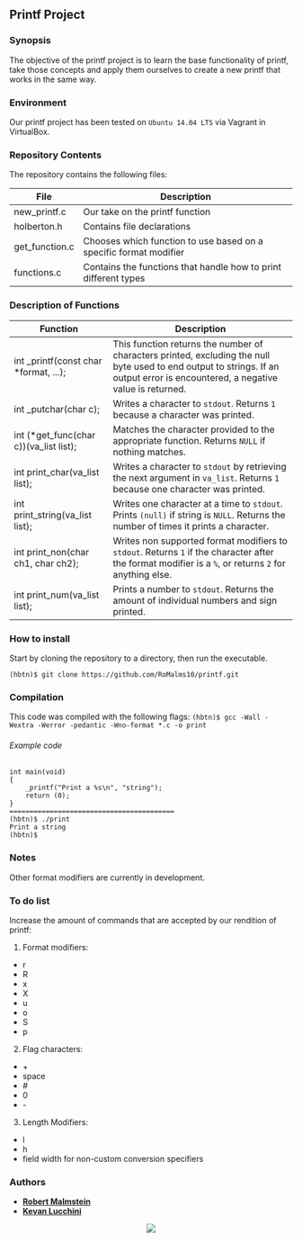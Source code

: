 ## Printf Project
### Synopsis
The objective of the printf project is to learn the base functionality of printf, take those concepts and apply them ourselves to create a new printf that works in the same way.

### Environment
Our printf project has been tested on `Ubuntu 14.04 LTS` via Vagrant in VirtualBox.

### Repository Contents
The repository contains the following files:

|   **File**   |   **Description**   |
| -------------- | --------------------- |
| new\_printf.c | Our take on the printf function |
| holberton.h   | Contains file declarations |
| get\_function.c | Chooses which function to use based on a specific format modifier |
| functions.c  | Contains the functions that handle how to print different types |

### Description of Functions

| **Function** | **Description** |
| -------------- | ----------------- |
|int \_printf(const char \*format, ...);|This function returns the number of characters printed, excluding the null byte used to end output to strings. If an output error is encountered, a negative value is returned.|
|int \_putchar(char c);| Writes a character to `stdout`. Returns `1` because a character was printed.|
|int (\*get\_func(char c))(va\_list list);| Matches the character provided to the appropriate function. Returns `NULL` if nothing matches.|
|int print\_char(va\_list list);| Writes a character to `stdout` by retrieving  the next argument in `va_list`. Returns `1` because one character was printed. |
|int print\_string(va\_list list);| Writes one character at a time to `stdout`. Prints `(null)` if string is `NULL`. Returns the number of times it prints a character. |
|int print\_non(char ch1, char ch2);| Writes non supported format modifiers to `stdout`. Returns `1` if the character after the format modifier is a  `%`, or returns `2` for anything else.
|int print\_num(va\_list list);| Prints a number to `stdout`. Returns the amount of individual numbers and sign printed. |

### How to install
Start by cloning the repository to a directory, then run the executable.
```
(hbtn)$ git clone https://github.com/RoMalms10/printf.git
```
### Compilation

This code was compiled with the following flags:
` (hbtn)$ gcc -Wall -Wextra -Werror -pedantic -Wno-format *.c -o print `

###### Example code

```
int main(void)
{
	_printf("Print a %s\n", "string");
	return (0);
}
=========================================
(hbtn)$ ./print
Print a string
(hbtn)$
```

### Notes
Other format modifiers are currently in development.

### To do list
Increase the amount of commands that are accepted by our rendition of printf:
1. Format modifiers:
* r
* R
* x
* X
* u
* o
* S
* p
2. Flag characters:
* \+
* space
* \#
* 0
* \-
3. Length Modifiers:
* l
* h
* field width for non-custom conversion specifiers

### Authors

* [**Robert Malmstein**](https://github.com/RoMalms10)
* [**Kevan Lucchini**](https://github.com/kevanlucc)

<p align="center">
	<img src="https://intranet.hbtn.io/assets/holberton-logo-simplified-d4e8a1e8bf5ad93c8c3ce32895b4b53749b477b7ba7342d7f064e6883bcd3be2.png">
</p>
